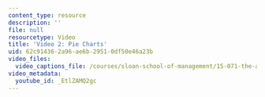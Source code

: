 ```yaml
---
content_type: resource
description: ''
file: null
resourcetype: Video
title: 'Video 2: Pie Charts'
uid: 62c91436-2a96-ae6b-2951-0df50e46a23b
video_files:
  video_captions_file: /courses/sloan-school-of-management/15-071-the-analytics-edge-spring-2017/visualization/the-good-the-bad-and-the-ugly-visualization-recitation-recitation/video-2-pie-charts/video-2-pie-charts-0/EtlZAMQ2gc.vtt
video_metadata:
  youtube_id: _EtlZAMQ2gc
---
```

